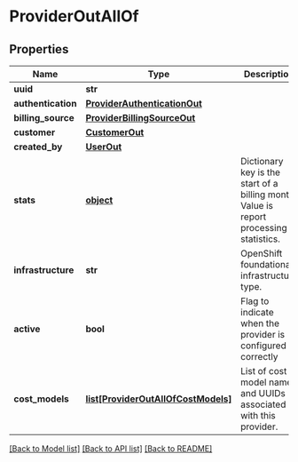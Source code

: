 # ProviderOutAllOf

## Properties
Name | Type | Description | Notes
------------ | ------------- | ------------- | -------------
**uuid** | **str** |  | 
**authentication** | [**ProviderAuthenticationOut**](ProviderAuthenticationOut.md) |  | 
**billing_source** | [**ProviderBillingSourceOut**](ProviderBillingSourceOut.md) |  | 
**customer** | [**CustomerOut**](CustomerOut.md) |  | 
**created_by** | [**UserOut**](UserOut.md) |  | 
**stats** | [**object**](.md) | Dictionary key is the start of a billing month.  Value is report processing statistics. | [optional] 
**infrastructure** | **str** | OpenShift foundational infrastructure type. | [optional] 
**active** | **bool** | Flag to indicate when the provider is configured correctly | [optional] 
**cost_models** | [**list[ProviderOutAllOfCostModels]**](ProviderOutAllOfCostModels.md) | List of cost model name and UUIDs associated with this provider. | [optional] 

[[Back to Model list]](../README.md#documentation-for-models) [[Back to API list]](../README.md#documentation-for-api-endpoints) [[Back to README]](../README.md)


